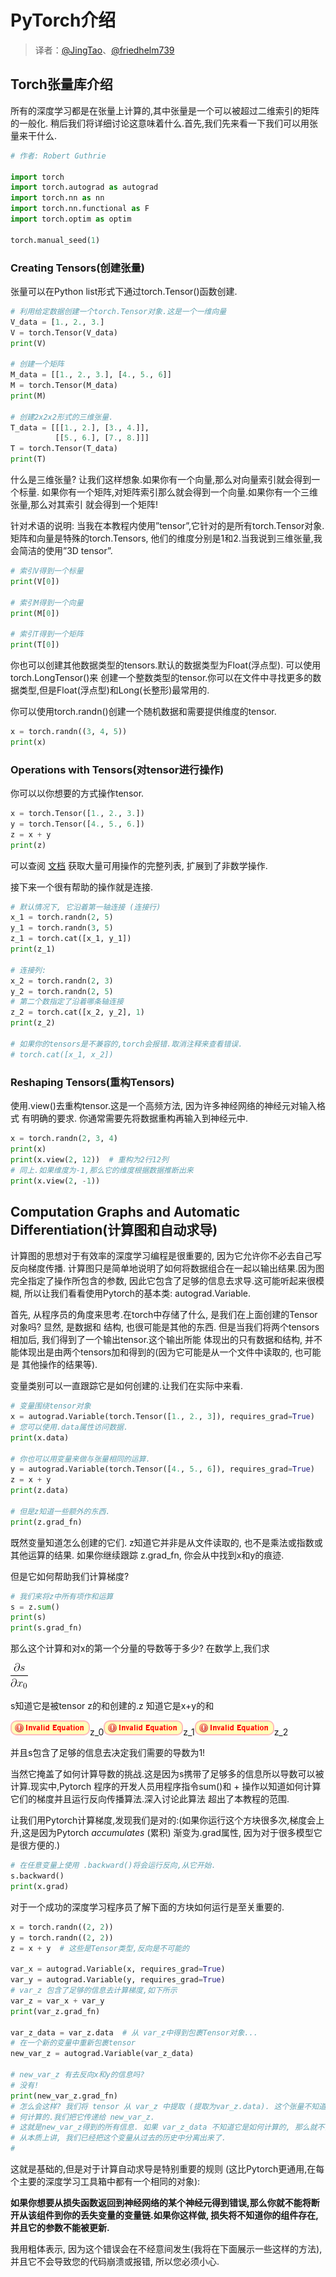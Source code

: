 # PyTorch介绍

> 译者：[@JingTao](https://github.com/jingwangfei)、[@friedhelm739](https://github.com/friedhelm739)

## Torch张量库介绍

所有的深度学习都是在张量上计算的,其中张量是一个可以被超过二维索引的矩阵的一般化. 稍后我们将详细讨论这意味着什么.首先,我们先来看一下我们可以用张量来干什么.

```py
# 作者: Robert Guthrie

import torch
import torch.autograd as autograd
import torch.nn as nn
import torch.nn.functional as F
import torch.optim as optim

torch.manual_seed(1)

```

### Creating Tensors(创建张量)

张量可以在Python list形式下通过torch.Tensor()函数创建.

```py
# 利用给定数据创建一个torch.Tensor对象.这是一个一维向量
V_data = [1., 2., 3.]
V = torch.Tensor(V_data)
print(V)

# 创建一个矩阵
M_data = [[1., 2., 3.], [4., 5., 6]]
M = torch.Tensor(M_data)
print(M)

# 创建2x2x2形式的三维张量.
T_data = [[[1., 2.], [3., 4.]],
          [[5., 6.], [7., 8.]]]
T = torch.Tensor(T_data)
print(T)

```

什么是三维张量? 让我们这样想象.如果你有一个向量,那么对向量索引就会得到一个标量. 如果你有一个矩阵,对矩阵索引那么就会得到一个向量.如果你有一个三维张量,那么对其索引 就会得到一个矩阵!

针对术语的说明: 当我在本教程内使用”tensor”,它针对的是所有torch.Tensor对象.矩阵和向量是特殊的torch.Tensors, 他们的维度分别是1和2.当我说到三维张量,我会简洁的使用”3D tensor”.

```py
# 索引V得到一个标量
print(V[0])

# 索引M得到一个向量
print(M[0])

# 索引T得到一个矩阵
print(T[0])

```

你也可以创建其他数据类型的tensors.默认的数据类型为Float(浮点型). 可以使用torch.LongTensor()来 创建一个整数类型的tensor.你可以在文件中寻找更多的数据类型,但是Float(浮点型)和Long(长整形)最常用的.

你可以使用torch.randn()创建一个随机数据和需要提供维度的tensor.

```py
x = torch.randn((3, 4, 5))
print(x)

```

### Operations with Tensors(对tensor进行操作)

你可以以你想要的方式操作tensor.

```py
x = torch.Tensor([1., 2., 3.])
y = torch.Tensor([4., 5., 6.])
z = x + y
print(z)

```

可以查阅 [文档](http://pytorch.org/docs/torch.html) 获取大量可用操作的完整列表, 扩展到了非数学操作.

接下来一个很有帮助的操作就是连接.

```py
# 默认情况下, 它沿着第一轴连接 (连接行)
x_1 = torch.randn(2, 5)
y_1 = torch.randn(3, 5)
z_1 = torch.cat([x_1, y_1])
print(z_1)

# 连接列:
x_2 = torch.randn(2, 3)
y_2 = torch.randn(2, 5)
# 第二个数指定了沿着哪条轴连接
z_2 = torch.cat([x_2, y_2], 1)
print(z_2)

# 如果你的tensors是不兼容的,torch会报错.取消注释来查看错误.
# torch.cat([x_1, x_2])

```

### Reshaping Tensors(重构Tensors)

使用.view()去重构tensor.这是一个高频方法, 因为许多神经网络的神经元对输入格式 有明确的要求. 你通常需要先将数据重构再输入到神经元中.

```py
x = torch.randn(2, 3, 4)
print(x)
print(x.view(2, 12))  # 重构为2行12列
# 同上.如果维度为-1,那么它的维度根据数据推断出来
print(x.view(2, -1))

```

## Computation Graphs and Automatic Differentiation(计算图和自动求导)

计算图的思想对于有效率的深度学习编程是很重要的, 因为它允许你不必去自己写反向梯度传播. 计算图只是简单地说明了如何将数据组合在一起以输出结果.因为图完全指定了操作所包含的参数, 因此它包含了足够的信息去求导.这可能听起来很模糊, 所以让我们看看使用Pytorch的基本类: autograd.Variable.

首先, 从程序员的角度来思考.在torch中存储了什么, 是我们在上面创建的Tensor对象吗? 显然, 是数据和 结构, 也很可能是其他的东西. 但是当我们将两个tensors相加后, 我们得到了一个输出tensor.这个输出所能 体现出的只有数据和结构, 并不能体现出是由两个tensors加和得到的(因为它可能是从一个文件中读取的, 也可能是 其他操作的结果等).

变量类别可以一直跟踪它是如何创建的.让我们在实际中来看.

```py
# 变量围绕tensor对象
x = autograd.Variable(torch.Tensor([1., 2., 3]), requires_grad=True)
# 您可以使用.data属性访问数据.
print(x.data)

# 你也可以用变量来做与张量相同的运算.
y = autograd.Variable(torch.Tensor([4., 5., 6]), requires_grad=True)
z = x + y
print(z.data)

# 但是z知道一些额外的东西.
print(z.grad_fn)

```

既然变量知道怎么创建的它们. z知道它并非是从文件读取的, 也不是乘法或指数或其他运算的结果. 如果你继续跟踪 z.grad_fn, 你会从中找到x和y的痕迹.

但是它如何帮助我们计算梯度?

```py
# 我们来将z中所有项作和运算
s = z.sum()
print(s)
print(s.grad_fn)

```

那么这个计算和对x的第一个分量的导数等于多少? 在数学上,我们求

![\frac{\partial s}{\partial x_0}](img/tex-175134b7036955443eb91a6dc7ccffe0.gif)

s知道它是被tensor z的和创建的.z 知道它是x+y的和

![s = \overbrace{x_0 + y_0}^\text{](img/tex-1ef9c322d17712c4b2887133d4da3570.gif)z_0![} + \overbrace{x_1 + y_1}^\text{](img/tex-0b6a078bb0a8899079c42d31f8df6dc3.gif)z_1![} + \overbrace{x_2 + y_2}^\text{](img/tex-12142462b492039cc46d13fc623dd448.gif)z_2![}](img/tex-cbb184dd8e05c9709e5dcaedaa0495cf.gif)

并且s包含了足够的信息去决定我们需要的导数为1!

当然它掩盖了如何计算导数的挑战.这是因为s携带了足够多的信息所以导数可以被计算.现实中,Pytorch 程序的开发人员用程序指令sum()和 + 操作以知道如何计算它们的梯度并且运行反向传播算法.深入讨论此算法 超出了本教程的范围.

让我们用Pytorch计算梯度,发现我们是对的:(如果你运行这个方块很多次,梯度会上升,这是因为Pytorch _accumulates_ (累积) 渐变为.grad属性, 因为对于很多模型它是很方便的.)

```py
# 在任意变量上使用 .backward()将会运行反向,从它开始.
s.backward()
print(x.grad)

```

对于一个成功的深度学习程序员了解下面的方块如何运行是至关重要的.

```py
x = torch.randn((2, 2))
y = torch.randn((2, 2))
z = x + y  # 这些是Tensor类型,反向是不可能的

var_x = autograd.Variable(x, requires_grad=True)
var_y = autograd.Variable(y, requires_grad=True)
# var_z 包含了足够的信息去计算梯度,如下所示
var_z = var_x + var_y
print(var_z.grad_fn)

var_z_data = var_z.data  # 从 var_z中得到包裹Tensor对象...
# 在一个新的变量中重新包裹tensor
new_var_z = autograd.Variable(var_z_data)

# new_var_z 有去反向x和y的信息吗?
# 没有!
print(new_var_z.grad_fn)
# 怎么会这样? 我们将 tensor 从 var_z 中提取 (提取为var_z.data). 这个张量不知道它是如
# 何计算的.我们把它传递给 new_var_z.
# 这就是new_var_z得到的所有信息. 如果 var_z_data 不知道它是如何计算的, 那么就不会有 new_var_z 的方法.
# 从本质上讲, 我们已经把这个变量从过去的历史中分离出来了.
#

```

这就是基础的,但是对于计算自动求导是特别重要的规则 (这比Pytorch更通用,在每个主要的深度学习工具箱中都有一个相同的对象):

**如果你想要从损失函数返回到神经网络的某个神经元得到错误,那么你就不能将断开从该组件到你的丢失变量的变量链.如果你这样做, 损失将不知道你的组件存在, 并且它的参数不能被更新.**

我用粗体表示, 因为这个错误会在不经意间发生(我将在下面展示一些这样的方法), 并且它不会导致您的代码崩溃或报错, 所以您必须小心.
